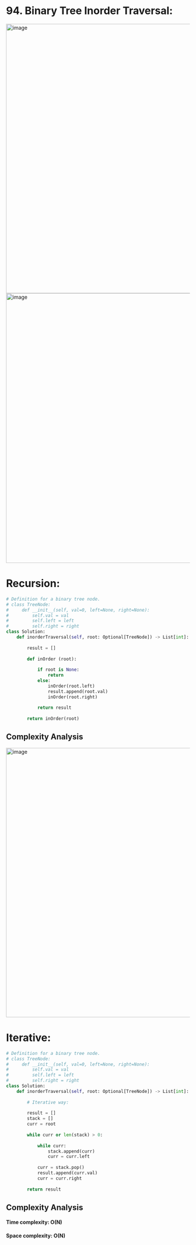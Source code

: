# 94. Binary Tree Inorder Traversal:


<img width="737" alt="image" src="https://user-images.githubusercontent.com/35987583/163905773-24c6f7d3-298c-43ce-8884-8106208fb6e7.png">
<img width="738" alt="image" src="https://user-images.githubusercontent.com/35987583/163905802-10ff6294-c09c-46c8-9881-d142cbd489a0.png">


# Recursion:

```python
# Definition for a binary tree node.
# class TreeNode:
#     def __init__(self, val=0, left=None, right=None):
#         self.val = val
#         self.left = left
#         self.right = right
class Solution:
    def inorderTraversal(self, root: Optional[TreeNode]) -> List[int]:
        
        result = []
        
        def inOrder (root):
            
            if root is None:
                return
            else:
                inOrder(root.left)
                result.append(root.val)
                inOrder(root.right)
            
            return result
        
        return inOrder(root)
```

## Complexity Analysis

<img width="737" alt="image" src="https://user-images.githubusercontent.com/35987583/163907603-f9955c56-1e07-4efb-9d2a-bb43eb10b41c.png">


# Iterative:
```python
# Definition for a binary tree node.
# class TreeNode:
#     def __init__(self, val=0, left=None, right=None):
#         self.val = val
#         self.left = left
#         self.right = right
class Solution:
    def inorderTraversal(self, root: Optional[TreeNode]) -> List[int]:
        
        # Iterative way:
        
        result = []
        stack = []
        curr = root
        
        while curr or len(stack) > 0:
            
            while curr:
                stack.append(curr)
                curr = curr.left
                
            curr = stack.pop()
            result.append(curr.val)
            curr = curr.right
            
        return result
```


## Complexity Analysis

#### Time complexity: O(N)
#### Space complexity: O(N)
